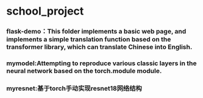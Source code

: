 # school_project
### flask-demo：This folder implements a basic web page, and implements a simple translation function based on the transformer library, which can translate Chinese into English. 
### mymodel:Attempting to reproduce various classic layers in the neural network based on the torch.module module.
### myresnet:基于torch手动实现resnet18网络结构
